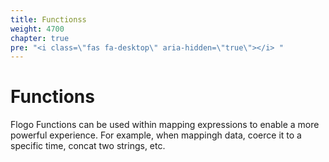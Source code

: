 ```yaml
---
title: Functionss
weight: 4700
chapter: true
pre: "<i class=\"fas fa-desktop\" aria-hidden=\"true\"></i> "
---
```


# Functions

Flogo Functions can be used within mapping expressions to enable a more powerful experience. For example, when mappingh data, coerce it to a specific time, concat two strings, etc.